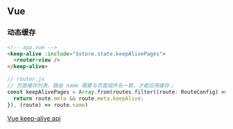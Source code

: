 ## Vue

### 动态缓存

```html
<!-- app.vue -->
<keep-alive :include="$store.state.keepAlivePages">
  <router-view />
</keep-alive>
```

```js
// router.js
// 页面缓存列表，路由 name 需要与页面组件名一致，才能应用缓存；
const keepAlivePages = Array.from(routes.filter((route: RouteConfig) => {
  return route.meta && route.meta.keepAlive;
}), (route) => route.name)
```

[Vue keep-alive api](https://cn.vuejs.org/v2/api/#keep-alive)